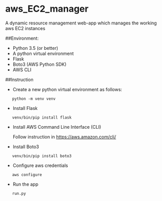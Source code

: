 # aws_EC2_manager
A dynamic resource management web-app which manages the working aws EC2 instances

##Environment:
- Python 3.5 (or better)
- A python virtual environment
- Flask
- Boto3 (AWS Python SDK)
- AWS CLI 

##Instruction


- Create a new python virtual environment as follows:
```
   python -m venv venv
```
- Install Flask
```
   venv/bin/pip install flask
````
- Install AWS Command Line Interface (CLI)

   Follow instruction in https://aws.amazon.com/cli/

- Install Boto3
```
   venv/bin/pip install boto3
```

- Configure aws credentials
```
   aws configure
```
- Run the app
```
   run.py
```
